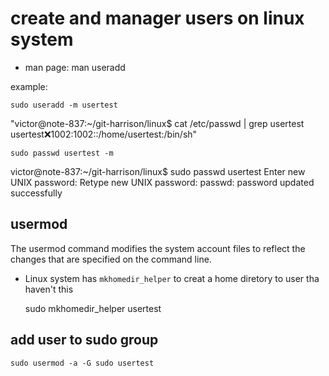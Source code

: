 # create and manager users on linux system
- man page: man useradd

example:

	sudo useradd -m usertest

"victor@note-837:~/git-harrison/linux$ cat /etc/passwd | grep usertest
usertest:x:1002:1002::/home/usertest:/bin/sh"

	sudo passwd usertest -m

victor@note-837:~/git-harrison/linux$ sudo passwd usertest
Enter new UNIX password: 
Retype new UNIX password: 
passwd: password updated successfully


## usermod

The usermod command modifies the system account files to reflect the changes that are specified on the command line.



- Linux system has `mkhomedir_helper` to creat a home diretory to user tha haven't this

	sudo mkhomedir_helper usertest
	
## add user to sudo group
	sudo usermod -a -G sudo usertest
